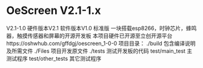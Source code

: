 # OeScreen V2.1-1.x
V2.1-1.0        硬件版本V2.1 软件版本V1.0 标准版
一块搭载esp8266，时钟芯片，蜂鸣器，触摸传感器和屏幕的开源开发板
本项目硬件已开源至立创开源平台https://oshwhub.com/gffdgj/oescreen_1-0-0
项目目录：
    ./build             包含编译说明及所需文件
    ./Files             项目开发原文件
    ./tests             测试开发板的代码
        test/main_test    主测试程序
        test/other_tests  其它测试程序